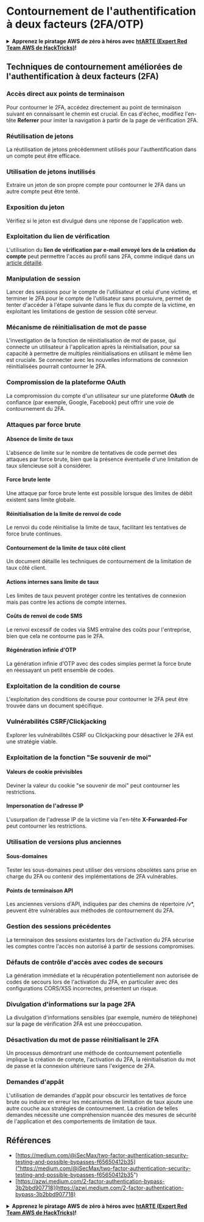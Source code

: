 # Contournement de l'authentification à deux facteurs (2FA/OTP)

<details>

<summary><strong>Apprenez le piratage AWS de zéro à héros avec</strong> <a href="https://training.hacktricks.xyz/courses/arte"><strong>htARTE (Expert Red Team AWS de HackTricks)</strong></a><strong>!</strong></summary>

Autres façons de soutenir HackTricks :

* Si vous souhaitez voir votre **entreprise annoncée dans HackTricks** ou **télécharger HackTricks en PDF**, consultez les [**PLANS D'ABONNEMENT**](https://github.com/sponsors/carlospolop) !
* Obtenez le [**swag officiel PEASS & HackTricks**](https://peass.creator-spring.com)
* Découvrez [**La famille PEASS**](https://opensea.io/collection/the-peass-family), notre collection exclusive de [**NFT**](https://opensea.io/collection/the-peass-family)
* **Rejoignez le** 💬 [**groupe Discord**](https://discord.gg/hRep4RUj7f) ou le [**groupe Telegram**](https://t.me/peass) ou **suivez-nous** sur **Twitter** 🐦 [**@carlospolopm**](https://twitter.com/hacktricks_live)**.**
* **Partagez vos astuces de piratage en soumettant des PR aux** [**HackTricks**](https://github.com/carlospolop/hacktricks) et [**HackTricks Cloud**](https://github.com/carlospolop/hacktricks-cloud) dépôts GitHub.

</details>

## **Techniques de contournement améliorées de l'authentification à deux facteurs (2FA)**

### **Accès direct aux points de terminaison**

Pour contourner le 2FA, accédez directement au point de terminaison suivant en connaissant le chemin est crucial. En cas d'échec, modifiez l'en-tête **Referrer** pour imiter la navigation à partir de la page de vérification 2FA.

### **Réutilisation de jetons**

La réutilisation de jetons précédemment utilisés pour l'authentification dans un compte peut être efficace.

### **Utilisation de jetons inutilisés**

Extraire un jeton de son propre compte pour contourner le 2FA dans un autre compte peut être tenté.

### **Exposition du jeton**

Vérifiez si le jeton est divulgué dans une réponse de l'application web.

### **Exploitation du lien de vérification**

L'utilisation du **lien de vérification par e-mail envoyé lors de la création du compte** peut permettre l'accès au profil sans 2FA, comme indiqué dans un [article détaillé](https://srahulceh.medium.com/behind-the-scenes-of-a-security-bug-the-perils-of-2fa-cookie-generation-496d9519771b).

### **Manipulation de session**

Lancer des sessions pour le compte de l'utilisateur et celui d'une victime, et terminer le 2FA pour le compte de l'utilisateur sans poursuivre, permet de tenter d'accéder à l'étape suivante dans le flux du compte de la victime, en exploitant les limitations de gestion de session côté serveur.

### **Mécanisme de réinitialisation de mot de passe**

L'investigation de la fonction de réinitialisation de mot de passe, qui connecte un utilisateur à l'application après la réinitialisation, pour sa capacité à permettre de multiples réinitialisations en utilisant le même lien est cruciale. Se connecter avec les nouvelles informations de connexion réinitialisées pourrait contourner le 2FA.

### **Compromission de la plateforme OAuth**

La compromission du compte d'un utilisateur sur une plateforme **OAuth** de confiance (par exemple, Google, Facebook) peut offrir une voie de contournement du 2FA.

### **Attaques par force brute**

#### **Absence de limite de taux**

L'absence de limite sur le nombre de tentatives de code permet des attaques par force brute, bien que la présence éventuelle d'une limitation de taux silencieuse soit à considérer.

#### **Force brute lente**

Une attaque par force brute lente est possible lorsque des limites de débit existent sans limite globale.

#### **Réinitialisation de la limite de renvoi de code**

Le renvoi du code réinitialise la limite de taux, facilitant les tentatives de force brute continues.

#### **Contournement de la limite de taux côté client**

Un document détaille les techniques de contournement de la limitation de taux côté client.

#### **Actions internes sans limite de taux**

Les limites de taux peuvent protéger contre les tentatives de connexion mais pas contre les actions de compte internes.

#### **Coûts de renvoi de code SMS**

Le renvoi excessif de codes via SMS entraîne des coûts pour l'entreprise, bien que cela ne contourne pas le 2FA.

#### **Régénération infinie d'OTP**

La génération infinie d'OTP avec des codes simples permet la force brute en réessayant un petit ensemble de codes.

### **Exploitation de la condition de course**

L'exploitation des conditions de course pour contourner le 2FA peut être trouvée dans un document spécifique.

### **Vulnérabilités CSRF/Clickjacking**

Explorer les vulnérabilités CSRF ou Clickjacking pour désactiver le 2FA est une stratégie viable.

### **Exploitation de la fonction "Se souvenir de moi"**

#### **Valeurs de cookie prévisibles**

Deviner la valeur du cookie "se souvenir de moi" peut contourner les restrictions.

#### **Impersonation de l'adresse IP**

L'usurpation de l'adresse IP de la victime via l'en-tête **X-Forwarded-For** peut contourner les restrictions.

### **Utilisation de versions plus anciennes**

#### **Sous-domaines**

Tester les sous-domaines peut utiliser des versions obsolètes sans prise en charge du 2FA ou contenir des implémentations de 2FA vulnérables.

#### **Points de terminaison API**

Les anciennes versions d'API, indiquées par des chemins de répertoire /v\*, peuvent être vulnérables aux méthodes de contournement du 2FA.

### **Gestion des sessions précédentes**

La terminaison des sessions existantes lors de l'activation du 2FA sécurise les comptes contre l'accès non autorisé à partir de sessions compromises.

### **Défauts de contrôle d'accès avec codes de secours**

La génération immédiate et la récupération potentiellement non autorisée de codes de secours lors de l'activation du 2FA, en particulier avec des configurations CORS/XSS incorrectes, présentent un risque.

### **Divulgation d'informations sur la page 2FA**

La divulgation d'informations sensibles (par exemple, numéro de téléphone) sur la page de vérification 2FA est une préoccupation.

### **Désactivation du mot de passe réinitialisant le 2FA**

Un processus démontrant une méthode de contournement potentielle implique la création de compte, l'activation du 2FA, la réinitialisation du mot de passe et la connexion ultérieure sans l'exigence de 2FA.

### **Demandes d'appât**

L'utilisation de demandes d'appât pour obscurcir les tentatives de force brute ou induire en erreur les mécanismes de limitation de taux ajoute une autre couche aux stratégies de contournement. La création de telles demandes nécessite une compréhension nuancée des mesures de sécurité de l'application et des comportements de limitation de taux.

## Références
* [https://medium.com/@iSecMax/two-factor-authentication-security-testing-and-possible-bypasses-f65650412b35]("https://medium.com/@iSecMax/two-factor-authentication-security-testing-and-possible-bypasses-f65650412b35")
* [https://azwi.medium.com/2-factor-authentication-bypass-3b2bbd907718](https://azwi.medium.com/2-factor-authentication-bypass-3b2bbd907718)

<details>

<summary><strong>Apprenez le piratage AWS de zéro à héros avec</strong> <a href="https://training.hacktricks.xyz/courses/arte"><strong>htARTE (Expert Red Team AWS de HackTricks)</strong></a><strong>!</strong></summary>

Autres façons de soutenir HackTricks :

* Si vous souhaitez voir votre **entreprise annoncée dans HackTricks** ou **télécharger HackTricks en PDF**, consultez les [**PLANS D'ABONNEMENT**](https://github.com/sponsors/carlospolop) !
* Obtenez le [**swag officiel PEASS & HackTricks**](https://peass.creator-spring.com)
* Découvrez [**La famille PEASS**](https://opensea.io/collection/the-peass-family), notre collection exclusive de [**NFT**](https://opensea.io/collection/the-peass-family)
* **Rejoignez le** 💬 [**groupe Discord**](https://discord.gg/hRep4RUj7f) ou le [**groupe Telegram**](https://t.me/peass) ou **suivez-nous** sur **Twitter** 🐦 [**@carlospolopm**](https://twitter.com/hacktricks_live)**.**
* **Partagez vos astuces de piratage en soumettant des PR aux** [**HackTricks**](https://github.com/carlospolop/hacktricks) et [**HackTricks Cloud**](https://github.com/carlospolop/hacktricks-cloud) dépôts GitHub.

</details>
